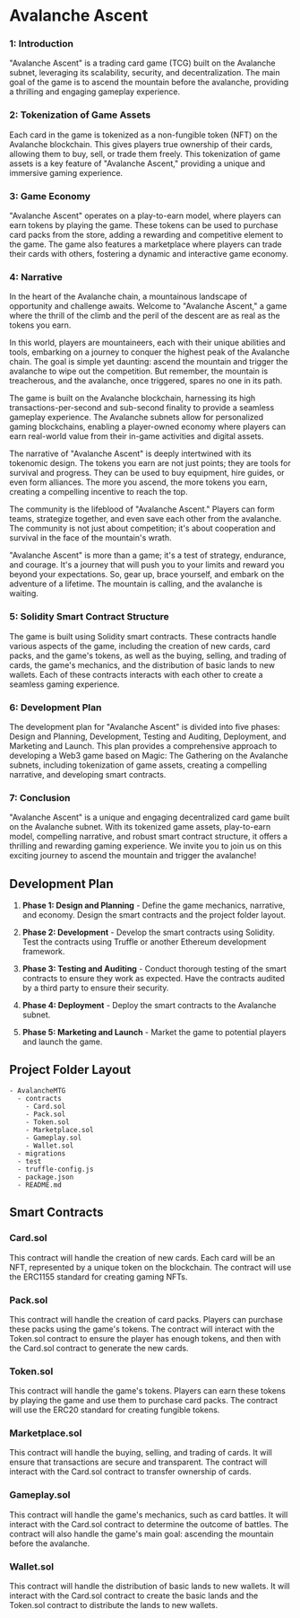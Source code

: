 # Avalanche Ascent

###  1: Introduction

"Avalanche Ascent" is a trading card game  (TCG) built on the Avalanche subnet, leveraging its scalability, security, and decentralization. The main goal of the game is to ascend the mountain before the avalanche, providing a thrilling and engaging gameplay experience.

###  2: Tokenization of Game Assets

Each card in the game is tokenized as a non-fungible token (NFT) on the Avalanche blockchain. This gives players true ownership of their cards, allowing them to buy, sell, or trade them freely. This tokenization of game assets is a key feature of "Avalanche Ascent," providing a unique and immersive gaming experience.

###  3: Game Economy

"Avalanche Ascent" operates on a play-to-earn model, where players can earn tokens by playing the game. These tokens can be used to purchase card packs from the store, adding a rewarding and competitive element to the game. The game also features a marketplace where players can trade their cards with others, fostering a dynamic and interactive game economy.

###  4: Narrative

In the heart of the Avalanche chain, a mountainous landscape of opportunity and challenge awaits. Welcome to "Avalanche Ascent," a game where the thrill of the climb and the peril of the descent are as real as the tokens you earn.

In this world, players are mountaineers, each with their unique abilities and tools, embarking on a journey to conquer the highest peak of the Avalanche chain. The goal is simple yet daunting: ascend the mountain and trigger the avalanche to wipe out the competition. But remember, the mountain is treacherous, and the avalanche, once triggered, spares no one in its path.

The game is built on the Avalanche blockchain, harnessing its high transactions-per-second and sub-second finality to provide a seamless gameplay experience. The Avalanche subnets allow for personalized gaming blockchains, enabling a player-owned economy where players can earn real-world value from their in-game activities and digital assets.

The narrative of "Avalanche Ascent" is deeply intertwined with its tokenomic design. The tokens you earn are not just points; they are tools for survival and progress. They can be used to buy equipment, hire guides, or even form alliances. The more you ascend, the more tokens you earn, creating a compelling incentive to reach the top.

The community is the lifeblood of "Avalanche Ascent." Players can form teams, strategize together, and even save each other from the avalanche. The community is not just about competition; it's about cooperation and survival in the face of the mountain's wrath.

"Avalanche Ascent" is more than a game; it's a test of strategy, endurance, and courage. It's a journey that will push you to your limits and reward you beyond your expectations. So, gear up, brace yourself, and embark on the adventure of a lifetime. The mountain is calling, and the avalanche is waiting.

###  5: Solidity Smart Contract Structure

The game is built using Solidity smart contracts. These contracts handle various aspects of the game, including the creation of new cards, card packs, and the game's tokens, as well as the buying, selling, and trading of cards, the game's mechanics, and the distribution of basic lands to new wallets. Each of these contracts interacts with each other to create a seamless gaming experience.

###  6: Development Plan

The development plan for "Avalanche Ascent" is divided into five phases: Design and Planning, Development, Testing and Auditing, Deployment, and Marketing and Launch. This plan provides a comprehensive approach to developing a Web3 game based on Magic: The Gathering on the Avalanche subnets, including tokenization of game assets, creating a compelling narrative, and developing smart contracts.

###  7: Conclusion

"Avalanche Ascent" is a unique and engaging decentralized card game built on the Avalanche subnet. With its tokenized game assets, play-to-earn model, compelling narrative, and robust smart contract structure, it offers a thrilling and rewarding gaming experience. We invite you to join us on this exciting journey to ascend the mountain and trigger the avalanche!

## Development Plan
1. **Phase 1: Design and Planning** - Define the game mechanics, narrative, and economy. Design the smart contracts and the project folder layout.

2. **Phase 2: Development** - Develop the smart contracts using Solidity. Test the contracts using Truffle or another Ethereum development framework.

3. **Phase 3: Testing and Auditing** - Conduct thorough testing of the smart contracts to ensure they work as expected. Have the contracts audited by a third party to ensure their security.

4. **Phase 4: Deployment** - Deploy the smart contracts to the Avalanche subnet.

5. **Phase 5: Marketing and Launch** - Market the game to potential players and launch the game.

## Project Folder Layout

```
- AvalancheMTG
  - contracts
    - Card.sol
    - Pack.sol
    - Token.sol
    - Marketplace.sol
    - Gameplay.sol
    - Wallet.sol
  - migrations
  - test
  - truffle-config.js
  - package.json
  - README.md
```

## Smart Contracts

### Card.sol

This contract will handle the creation of new cards. Each card will be an NFT, represented by a unique token on the blockchain. The contract will use the ERC1155 standard for creating gaming NFTs.

### Pack.sol

This contract will handle the creation of card packs. Players can purchase these packs using the game's tokens. The contract will interact with the Token.sol contract to ensure the player has enough tokens, and then with the Card.sol contract to generate the new cards.

### Token.sol

This contract will handle the game's tokens. Players can earn these tokens by playing the game and use them to purchase card packs. The contract will use the ERC20 standard for creating fungible tokens.

### Marketplace.sol

This contract will handle the buying, selling, and trading of cards. It will ensure that transactions are secure and transparent. The contract will interact with the Card.sol contract to transfer ownership of cards. 

### Gameplay.sol

This contract will handle the game's mechanics, such as card battles. It will interact with the Card.sol contract to determine the outcome of battles. The contract will also handle the game's main goal: ascending the mountain before the avalanche.

### Wallet.sol

This contract will handle the distribution of basic lands to new wallets. It will interact with the Card.sol contract to create the basic lands and the Token.sol contract to distribute the lands to new wallets.
